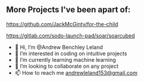More Projects I've been apart of:
-------------------------------------------------
https://github.com/JackMcGinty/for-the-child

https://gitlab.com/sodo-launch-pad/soar/soarcubed

- 👋 Hi, I’m @Andrew Benchley Leland
- 👀 I’m interested in coding on intuitive projects
- 🌱 I’m currently learning machine learning
- 💞️ I’m looking to collaborate on any project
- 📫 How to reach me andrewleland153@gmail.com

<!---
Crusoee/Crusoee is a ✨ special ✨ repository because its `README.md` (this file) appears on your GitHub profile.
You can click the Preview link to take a look at your changes.
--->
